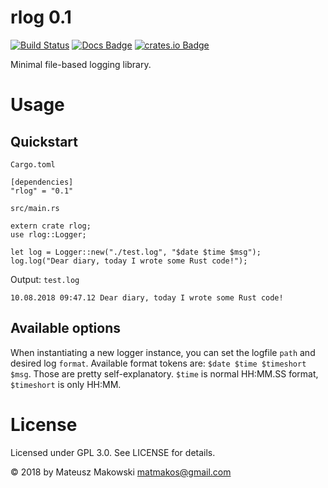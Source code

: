 # rlog 0.1

[![Build Status](https://travis-ci.org/makos/rlog.svg?branch=master)](https://travis-ci.org/makos/rlog) [![Docs Badge](https://docs.rs/rlog/badge.svg)](https://docs.rs/rlog/) [![crates.io Badge](https://img.shields.io/badge/crates.io-0.1.0-orange.svg)](https://crates.io/crates/rlog)

Minimal file-based logging library.

# Usage

## Quickstart

`Cargo.toml`
````
[dependencies]
"rlog" = "0.1"
````

`src/main.rs`
````
extern crate rlog;
use rlog::Logger;

let log = Logger::new("./test.log", "$date $time $msg");
log.log("Dear diary, today I wrote some Rust code!");
````

Output:
`test.log`
````
10.08.2018 09:47.12 Dear diary, today I wrote some Rust code!
````

## Available options

When instantiating a new logger instance, you can set the logfile `path` and desired log `format`.
Available format tokens are: `$date $time $timeshort $msg`. Those are pretty self-explanatory. 
`$time` is normal HH:MM.SS format, `$timeshort` is only HH:MM.

# License

Licensed under GPL 3.0. See LICENSE for details.

&copy; 2018 by Mateusz Makowski <matmakos@gmail.com>